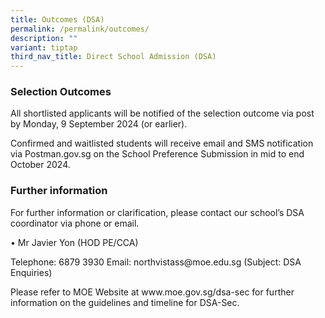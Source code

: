 ```yaml
---
title: Outcomes (DSA)
permalink: /permalink/outcomes/
description: ""
variant: tiptap
third_nav_title: Direct School Admission (DSA)
---
```

<h3><strong>Selection Outcomes</strong></h3>
<p>All shortlisted applicants will be notified of the selection outcome via
post by Monday, 9 September 2024 (or earlier).</p>
<p>Confirmed and waitlisted students will receive email and SMS notification
via Postman.gov.sg on the School Preference Submission in mid to end October
2024.</p>
<h3><strong>Further information</strong></h3>
<p>For further information or clarification, please contact our school’s
DSA coordinator via phone or email.</p>
<p>• Mr Javier Yon (HOD PE/CCA)</p>
<p>Telephone: 6879 3930 Email: northvistass@moe.edu.sg (Subject: DSA Enquiries)</p>
<p>Please refer to MOE Website at www.moe.gov.sg/dsa-sec for further information
on the guidelines and timeline for DSA-Sec.</p>